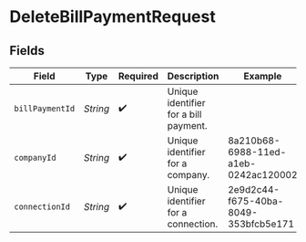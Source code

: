 # DeleteBillPaymentRequest


## Fields

| Field                                 | Type                                  | Required                              | Description                           | Example                               |
| ------------------------------------- | ------------------------------------- | ------------------------------------- | ------------------------------------- | ------------------------------------- |
| `billPaymentId`                       | *String*                              | :heavy_check_mark:                    | Unique identifier for a bill payment. |                                       |
| `companyId`                           | *String*                              | :heavy_check_mark:                    | Unique identifier for a company.      | 8a210b68-6988-11ed-a1eb-0242ac120002  |
| `connectionId`                        | *String*                              | :heavy_check_mark:                    | Unique identifier for a connection.   | 2e9d2c44-f675-40ba-8049-353bfcb5e171  |